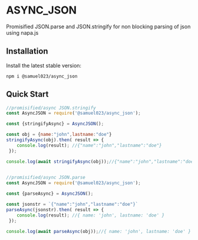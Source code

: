 # ASYNC_JSON
Promisified JSON.parse and JSON.stringify for non blocking parsing of json using napa.js

## Installation
Install the latest stable version:
```
npm i @samuel023/async_json
```
## Quick Start
```js
//promisified/async JSON.stringify
const AsyncJSON = require('@samuel023/async_json');

const {stringifyAsync} = AsyncJSON();

const obj = {name:"john",lastname:"doe"}
stringifyAsync(obj).then( result => { 
    console.log(result); //{"name":"john","lastname":"doe"} 
 });

console.log(await stringifyAsync(obj));//{"name":"john","lastname":"doe"} 
 
```

```js
//promisified/async JSON.parse
const AsyncJSON = require('@samuel023/async_json');

const {parseAsync} = AsyncJSON();

const jsonstr = `{"name":"john","lastname":"doe"}`
parseAsync(jsonstr).then( result => { 
    console.log(result); //{ name: 'john', lastname: 'doe' }
 });

console.log(await parseAsync(obj));//{ name: 'john', lastname: 'doe' } 
 
```
